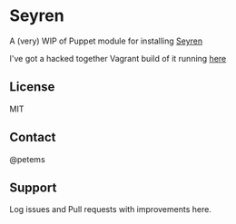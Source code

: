 # Seyren

A (very) WIP of Puppet module for installing [Seyren](https://github.com/scobal/seyren)

I've got a hacked together Vagrant build of it running [here](https://github.com/petems/seyren-in-a-box)

License
-------
MIT


Contact
-------
@petems


Support
-------

Log issues and Pull requests with improvements here.

